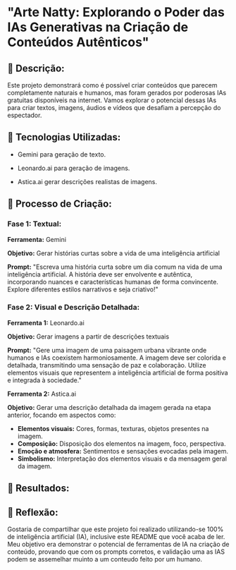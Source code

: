 # "Arte Natty: Explorando o Poder das IAs Generativas na Criação de Conteúdos Autênticos"

## 📒 Descrição:
Este projeto demonstrará como é possível criar conteúdos que parecem completamente naturais e humanos, mas foram gerados por poderosas IAs gratuitas disponíveis na internet. Vamos explorar o potencial dessas IAs para criar textos, imagens, áudios e vídeos que desafiam a percepção do espectador.

## 🤖 Tecnologias Utilizadas:

* Gemini para geração de texto.

* Leonardo.ai para geração de imagens.

* Astica.ai gerar descrições realistas de imagens.

## 🧐 Processo de Criação:

### Fase 1: Textual:
**Ferramenta:** Gemini

**Objetivo:** Gerar histórias curtas sobre a vida de uma inteligência artificial

**Prompt:** "Escreva uma história curta sobre um dia comum na vida de uma inteligência artificial. A história deve ser envolvente e autêntica, incorporando nuances e características humanas de forma convincente. Explore diferentes estilos narrativos e seja criativo!"

### Fase 2: Visual e Descrição Detalhada:

**Ferramenta 1:** Leonardo.ai

**Objetivo:** Gerar imagens a partir de descrições textuais

**Prompt:** "Gere uma imagem de uma paisagem urbana vibrante onde humanos e IAs coexistem harmoniosamente. A imagem deve ser colorida e detalhada, transmitindo uma sensação de paz e colaboração. Utilize elementos visuais que representem a inteligência artificial de forma positiva e integrada à sociedade."

**Ferramenta 2:** Astica.ai

**Objetivo:** Gerar uma descrição detalhada da imagem gerada na etapa anterior, focando em aspectos como:

* **Elementos visuais:** Cores, formas, texturas, objetos presentes na imagem.
* **Composição:** Disposição dos elementos na imagem, foco, perspectiva.
* **Emoção e atmosfera:** Sentimentos e sensações evocadas pela imagem.
* **Simbolismo:** Interpretação dos elementos visuais e da mensagem geral da imagem.


## 🚀 Resultados:


## 💭 Reflexão:
Gostaria de compartilhar que este projeto foi realizado utilizando-se 100% de inteligência artificial (IA), inclusive este README que você acaba de ler. Meu objetivo era demonstrar o potencial de ferramentas de IA na criação de conteúdo, provando que com os prompts corretos, e validação uma as IAS podem se assemelhar muinto a um conteudo feito por um humano.

